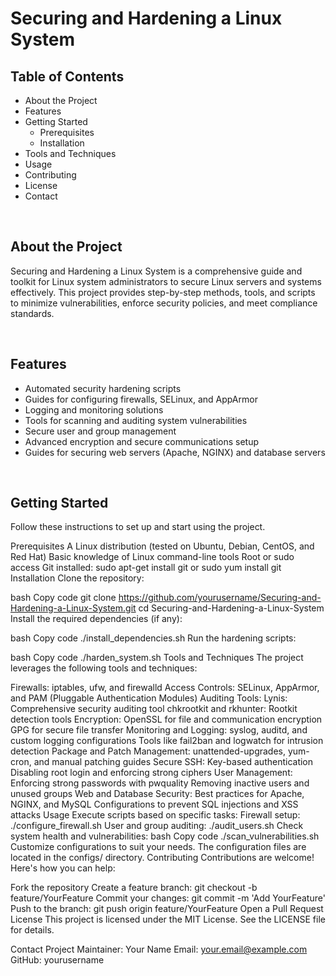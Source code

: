 # Securing and Hardening a Linux System

## Table of Contents
- About the Project
- Features
- Getting Started
  - Prerequisites
  - Installation
- Tools and Techniques
- Usage
- Contributing
- License
- Contact

<br>

## About the Project
Securing and Hardening a Linux System is a comprehensive guide and toolkit for Linux system administrators to secure Linux servers and systems effectively. This project provides step-by-step methods, tools, and scripts to minimize vulnerabilities, enforce security policies, and meet compliance standards.

<br>

## Features
- Automated security hardening scripts
- Guides for configuring firewalls, SELinux, and AppArmor
- Logging and monitoring solutions
- Tools for scanning and auditing system vulnerabilities
- Secure user and group management
- Advanced encryption and secure communications setup
- Guides for securing web servers (Apache, NGINX) and database servers

<br>

## Getting Started
Follow these instructions to set up and start using the project.

Prerequisites
A Linux distribution (tested on Ubuntu, Debian, CentOS, and Red Hat)
Basic knowledge of Linux command-line tools
Root or sudo access
Git installed: sudo apt-get install git or sudo yum install git
Installation
Clone the repository:

bash
Copy code
git clone https://github.com/yourusername/Securing-and-Hardening-a-Linux-System.git
cd Securing-and-Hardening-a-Linux-System
Install the required dependencies (if any):

bash
Copy code
./install_dependencies.sh
Run the hardening scripts:

bash
Copy code
./harden_system.sh
Tools and Techniques
The project leverages the following tools and techniques:

Firewalls: iptables, ufw, and firewalld
Access Controls: SELinux, AppArmor, and PAM (Pluggable Authentication Modules)
Auditing Tools:
Lynis: Comprehensive security auditing tool
chkrootkit and rkhunter: Rootkit detection tools
Encryption:
OpenSSL for file and communication encryption
GPG for secure file transfer
Monitoring and Logging:
syslog, auditd, and custom logging configurations
Tools like fail2ban and logwatch for intrusion detection
Package and Patch Management: unattended-upgrades, yum-cron, and manual patching guides
Secure SSH:
Key-based authentication
Disabling root login and enforcing strong ciphers
User Management:
Enforcing strong passwords with pwquality
Removing inactive users and unused groups
Web and Database Security:
Best practices for Apache, NGINX, and MySQL
Configurations to prevent SQL injections and XSS attacks
Usage
Execute scripts based on specific tasks:
Firewall setup: ./configure_firewall.sh
User and group auditing: ./audit_users.sh
Check system health and vulnerabilities:
bash
Copy code
./scan_vulnerabilities.sh
Customize configurations to suit your needs. The configuration files are located in the configs/ directory.
Contributing
Contributions are welcome! Here's how you can help:

Fork the repository
Create a feature branch: git checkout -b feature/YourFeature
Commit your changes: git commit -m 'Add YourFeature'
Push to the branch: git push origin feature/YourFeature
Open a Pull Request
License
This project is licensed under the MIT License. See the LICENSE file for details.

Contact
Project Maintainer: Your Name
Email: your.email@example.com
GitHub: yourusername
